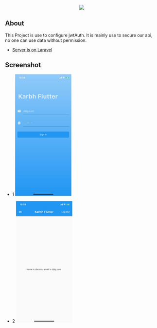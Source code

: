 <p align="center"><a href="http://karbh.com" target="_blank"><img src="http://karbh.com/images/logo-10.png"></a></p>

## About

This Project is use to configure jwtAuth.
It is mainly use to secure our api, no one can use data without permission. 

- [Server is on Laravel](https://github.com/Test-The-Thunder/laravel-jwt)

## Screenshot
 - 1 <img src="/images/1.jpeg" height="400em" />

 - 2 <img src="/images/2.jpeg" height="400em" />
